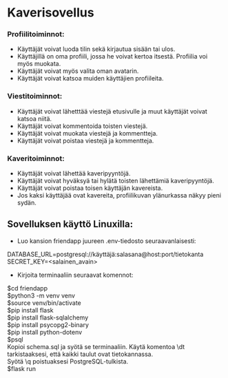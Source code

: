 <h1>Kaverisovellus</h1>

<h3>Profiilitoiminnot:</h3>

- Käyttäjät voivat luoda tilin sekä kirjautua sisään tai ulos.
- Käyttäjillä on oma profiili, jossa he voivat kertoa itsestä. Profiilia voi myös muokata.
- Käyttäjät voivat myös valita oman avatarin.
- Käyttäjät voivat katsoa muiden käyttäjien profiileita.

<h3>Viestitoiminnot:</h3>

- Käyttäjät voivat lähetttää viestejä etusivulle ja muut käyttäjät voivat katsoa niitä.
- Käyttäjät voivat kommentoida toisten viestejä.
- Käyttäjät voivat muokata viestejä ja kommentteja.
- Käyttäjät voivat poistaa viestejä ja kommentteja.

<h3>Kaveritoiminnot:</h3>

- Käyttäjät voivat lähettää kaveripyyntöjä.
- Käyttäjät voivat hyväksyä tai hylätä toisten lähettämiä kaveripyyntöjä.
- Käyttäjät voivat poistaa toisen käyttäjän kavereista.
- Jos kaksi käyttäjää ovat kavereita, profiilikuvan ylänurkassa näkyy pieni sydän.

<h2>Sovelluksen käyttö Linuxilla:</h2>

- Luo kansion friendapp juureen .env-tiedosto seuraavanlaisesti:<br>

DATABASE_URL=postgresql://käyttäjä:salasana@host:port/tietokanta<br>
SECRET_KEY=<salainen_avain><br>

- Kirjoita terminaaliin seuraavat komennot:

$cd friendapp <br>
$python3 -m venv venv <br>
$source venv/bin/activate <br>
$pip install flask <br>
$pip install flask-sqlalchemy <br>
$pip install psycopg2-binary <br>
$pip install python-dotenv <br>
$psql <br>
Kopioi schema.sql ja syötä se terminaaliin. Käytä komentoa \dt tarkistaaksesi, että kaikki taulut ovat tietokannassa. <br>
Syötä \q poistuaksesi PostgreSQL-tulkista. <br>
$flask run <br>

